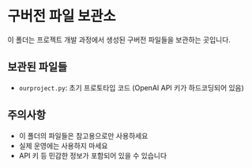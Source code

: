 # 구버전 파일 보관소

이 폴더는 프로젝트 개발 과정에서 생성된 구버전 파일들을 보관하는 곳입니다.

## 보관된 파일들

- `ourproject.py`: 초기 프로토타입 코드 (OpenAI API 키가 하드코딩되어 있음)

## 주의사항

- 이 폴더의 파일들은 참고용으로만 사용하세요
- 실제 운영에는 사용하지 마세요
- API 키 등 민감한 정보가 포함되어 있을 수 있습니다